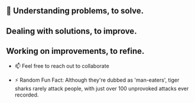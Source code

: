 ## 🔭 Understanding problems, to solve. 
## Dealing with solutions, to improve. 
## Working on improvements, to refine.

- 📫 Feel free to reach out to collaborate

- ⚡ Random Fun Fact: Although they're dubbed as 'man-eaters', tiger sharks rarely attack people, with just over 100 unprovoked attacks ever recorded.
<!--
**absaw/absaw** is a ✨ _special_ ✨ repository because its `README.md` (this file) appears on your GitHub profile.

Here are some ideas to get you started:

- 🔭 I’m currently working on ...
- 🌱 I’m currently learning ...
- 👯 I’m looking to collaborate on ...
- 🤔 I’m looking for help with ...
- 💬 Ask me about ...
- 📫 How to reach me: ...
- 😄 Pronouns: ...
- ⚡ Fun fact: ...
-->
